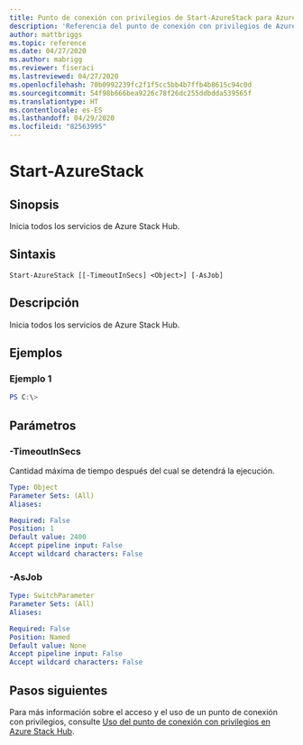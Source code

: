 ```yaml
---
title: Punto de conexión con privilegios de Start-AzureStack para Azure Stack Hub
description: 'Referencia del punto de conexión con privilegios de Azure Stack para PowerShell: Start-AzureStack'
author: mattbriggs
ms.topic: reference
ms.date: 04/27/2020
ms.author: mabrigg
ms.reviewer: fiseraci
ms.lastreviewed: 04/27/2020
ms.openlocfilehash: 70b0992239fc2f1f5cc5bb4b7ffb4b8615c94c0d
ms.sourcegitcommit: 54f98b666bea9226c78f26dc255ddbdda539565f
ms.translationtype: HT
ms.contentlocale: es-ES
ms.lasthandoff: 04/29/2020
ms.locfileid: "82563995"
---
```

# <a name="start-azurestack"></a>Start-AzureStack

## <a name="synopsis"></a>Sinopsis
Inicia todos los servicios de Azure Stack Hub.

## <a name="syntax"></a>Sintaxis

```
Start-AzureStack [[-TimeoutInSecs] <Object>] [-AsJob]
```

## <a name="description"></a>Descripción
Inicia todos los servicios de Azure Stack Hub.

## <a name="examples"></a>Ejemplos

### <a name="example-1"></a>Ejemplo 1
```powershell
PS C:\> 
```



## <a name="parameters"></a>Parámetros

### <a name="-timeoutinsecs"></a>-TimeoutInSecs
Cantidad máxima de tiempo después del cual se detendrá la ejecución.

```yaml
Type: Object
Parameter Sets: (All)
Aliases:

Required: False
Position: 1
Default value: 2400
Accept pipeline input: False
Accept wildcard characters: False
```

### <a name="-asjob"></a>-AsJob


```yaml
Type: SwitchParameter
Parameter Sets: (All)
Aliases:

Required: False
Position: Named
Default value: None
Accept pipeline input: False
Accept wildcard characters: False
```

## <a name="next-steps"></a>Pasos siguientes

Para más información sobre el acceso y el uso de un punto de conexión con privilegios, consulte [Uso del punto de conexión con privilegios en Azure Stack Hub](https://docs.microsoft.com/azure-stack/operator/azure-stack-privileged-endpoint).